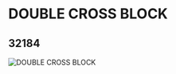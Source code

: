 # DOUBLE CROSS BLOCK
## 32184
![DOUBLE CROSS BLOCK](https://lc-www-live-s.legocdn.com/media/bricks/5/2/4121667.jpg)